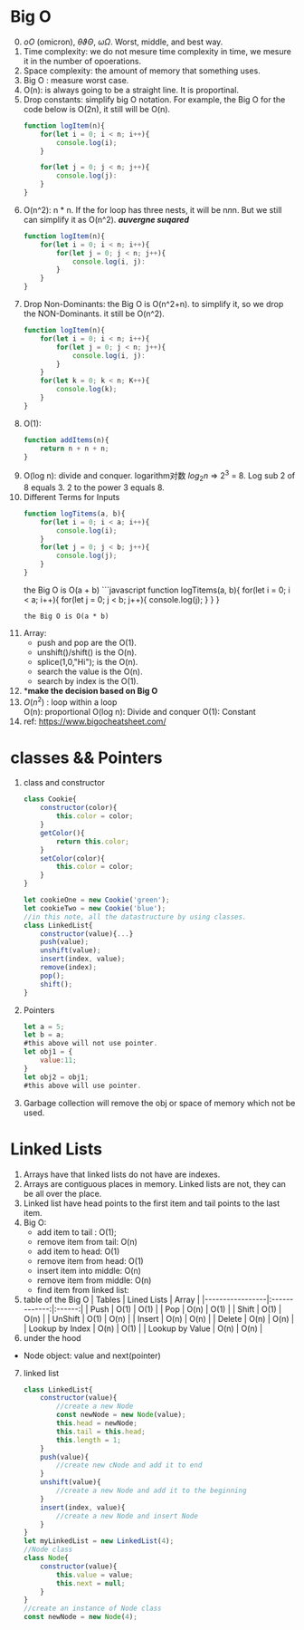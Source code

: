 # Big O
0. $o O$ (omicron), $\theta \vartheta \Theta$, $\omega \Omega$. Worst, middle, and best way.
1. Time complexity: we do not mesure time complexity in time, we mesure it in the number of opoerations.
2. Space complexity: the amount of memory that something uses.
3. Big O : measure worst case.
4. O(n): is always going to be a straight line. It is proportinal.
5. Drop constants: simplify big O notation. For example, the Big O for the code below is O(2n), it still will be O(n).
	```javascript
	function logItem(n){
		for(let i = 0; i < n; i++){
			console.log(i);
		}

		for(let j = 0; j < n; j++){
			console.log(j):
		}
	}
	```
6. O(n^2): n * n. If the for loop has three nests, it will be n*n*n. But we still can simplify it as O(n^2). ***auvergne suqared***
	```javascript
	function logItem(n){
		for(let i = 0; i < n; i++){
			for(let j = 0; j < n; j++){
				console.log(i, j):
			}
		}
	}
	```
6. Drop Non-Dominants: the Big O is O(n^2+n). to simplify it, so we drop the NON-Dominants. it still be O(n^2).
	```javascript
	function logItem(n){
		for(let i = 0; i < n; i++){
			for(let j = 0; j < n; j++){
				console.log(i, j):
			}
		}
		for(let k = 0; k < n; K++){
			console.log(k);
		}
	}
	```
7. O(1):
	```javascript
	function addItems(n){
		return n + n + n;
	}
	```
8. O(log n): divide and conquer. logarithm对数 $log{_2}{n}$ => $2^3$ = 8. Log sub 2 of 8 equals 3. 2 to the power 3 equals 8.
9. Different Terms for Inputs
	```javascript
	function logTitems(a, b){
		for(let i = 0; i < a; i++){
			console.log(i);
		}
		for(let j = 0; j < b; j++){
			console.log(j);
		}
	}
	```
	the Big O is O(a + b)
		```javascript
	function logTitems(a, b){
		for(let i = 0; i < a; i++){
			for(let j = 0; j < b; j++){
				console.log(j);
			}
		}
	}
	```
	the Big O is O(a * b)
10. Array:
	* push and pop are the O(1).
	* unshift()/shift() is the O(n).
	* splice(1,0,"Hi"); is the  O(n).
	* search the value is the O(n).
	* search by index is the O(1).
11. ***make the decision based on Big O**
12. $O(n^2)$ : loop within a loop    
	O(n): proportional
	O(log n): Divide and conquer
	O(1): Constant
13. ref: https://www.bigocheatsheet.com/


# classes && Pointers  
1. class and constructor
	```javascript
	class Cookie{
		constructor(color){
			this.color = color;
		}
		getColor(){
			return this.color;
		}
		setColor(color){
			this.color = color;
		}
	}

	let cookieOne = new Cookie('green');
	let cookieTwo = new Cookie('blue'); 
	//in this note, all the datastructure by using classes.
	class LinkedList{
		constructor(value){...}
		push(value);
		unshift(value);
		insert(index, value);
		remove(index);
		pop();
		shift();
	}
	```
2. Pointers
	```javascript
	let a = 5;
	let b = a;
	#this above will not use pointer.
	let obj1 = {
		value:11;
	}
	let obj2 = obj1;
	#this above will use pointer.
	```
3. Garbage collection will remove the obj or space of memory which not be used.



# Linked Lists
1. Arrays have that linked lists do not have are indexes.
2. Arrays are contiguous places in memory. Linked lists are not, they can be all over the place.
3. Linked list have head points to the first item and tail points to the last item.
4. Big O:
	* add item to tail : O(1);
	* remove item from tail: O(n)
	* add item to head: O(1)
	* remove item from head: O(1)
	* insert item into middle: O(n)
	* remove item from middle: O(n)
	* find item from linked list: 
5. table of the Big O
| Tables          |  Lined Lists  |  Array |
|-----------------|:-------------:|:------:|
| Push            | O(1)          |  O(1)  |
| Pop             | O(n)          |  O(1)  |
| Shift           | O(1)          |  O(n)  |
| UnShift         | O(1)          |  O(n)  |
| Insert          | O(n)          |  O(n)  |
| Delete          | O(n)          |  O(n)  |
| Lookup by Index | O(n)          |  O(1)  |
| Lookup by Value | O(n)          |  O(n)  |
6. under the hood
 * Node object: value and next(pointer)
7. linked list
	```javascript
	class LinkedList{
		constructor(value){
			//create a new Node
			const newNode = new Node(value);
			this.head = newNode;
			this.tail = this.head;
			this.length = 1;
		}
		push(value){
			//create new cNode and add it to end
		}
		unshift(value){
			//create a new Node and add it to the beginning
		}
		insert(index, value){
			//create a new Node and insert Node
		}
	}
	let myLinkedList = new LinkedList(4);
	//Node class
	class Node{
		constructor(value){
			this.value = value;
			this.next = null;
		}
	}
	//create an instance of Node class
	const newNode = new Node(4);
	```
